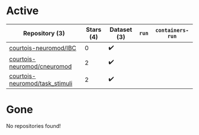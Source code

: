 # Active
| Repository (3) | Stars (4) | Dataset (3) | `run` | `containers-run` |
| --- | --- | --- | --- | --- |
| [courtois-neuromod/IBC](https://github.com/courtois-neuromod/IBC) | 0 | :heavy_check_mark: |  |  |
| [courtois-neuromod/cneuromod](https://github.com/courtois-neuromod/cneuromod) | 2 | :heavy_check_mark: |  |  |
| [courtois-neuromod/task_stimuli](https://github.com/courtois-neuromod/task_stimuli) | 2 | :heavy_check_mark: |  |  |

# Gone
No repositories found!
